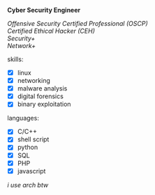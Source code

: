 **Cyber Security Engineer**

*Offensive Security Certified Professional (OSCP)*<br>
*Certified Ethical Hacker (CEH)*<br>
*Security+*<br>
*Network+*

skills:
- [x] linux
- [x] networking
- [x] malware analysis
- [x] digital forensics
- [x] binary exploitation

languages:
- [x] C/C++
- [x] shell script
- [x] python
- [x] SQL
- [x] PHP
- [x] javascript

*i use arch btw*

